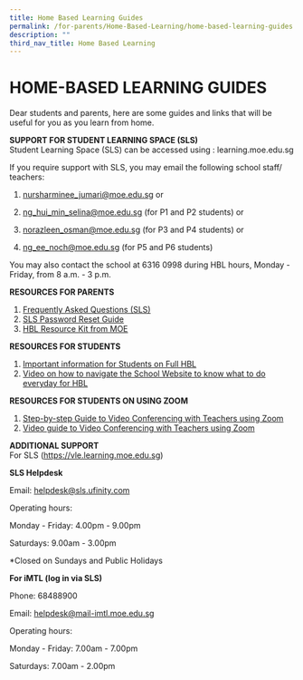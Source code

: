 ```yaml
---
title: Home Based Learning Guides
permalink: /for-parents/Home-Based-Learning/home-based-learning-guides
description: ""
third_nav_title: Home Based Learning
---
```

# HOME-BASED LEARNING GUIDES
Dear students and parents, here are some guides and links that will be useful for you as you learn from home.


**SUPPORT FOR STUDENT LEARNING SPACE (SLS)**<br>
Student Learning Space (SLS) can be accessed using : learning.moe.edu.sg

If you require support with SLS, you may email the following school staff/ teachers:

1. nursharminee_jumari@moe.edu.sg or


2. ng_hui_min_selina@moe.edu.sg (for P1 and P2 students) or


3. norazleen_osman@moe.edu.sg (for P3 and P4 students) or


4. ng_ee_noch@moe.edu.sg (for P5 and P6 students)



You may also contact the school at 6316 0998 during HBL hours, Monday - Friday, from 8 a.m. - 3 p.m.

**RESOURCES FOR PARENTS**
1. [Frequently Asked Questions (SLS)](https://drive.google.com/file/d/11vm0rWED2kYtVsnZ8slXliHeylugFjLK/view)
2. [SLS Password Reset Guide](https://drive.google.com/file/d/1yFNJsPBQ_sQ65Fo84-VEFYwoPKtEny-c/view)
3. [HBL Resource Kit from MOE](https://drive.google.com/file/d/1qJmB6sg7Vfmuwu0m-AMj4RUER54Ql5ze/view)

**RESOURCES FOR STUDENTS**
1. [Important information for Students on Full HBL  ](https://docs.google.com/presentation/d/1JflvWBxe0xunMRRgFCdqiO2byCHwQj5lK_W5cDhgUu4/edit#slide=id.p2)
2. [Video on how to navigate the School Website to know what to do everyday for HBL](https://www.youtube.com/watch?v=vnRGGbCWyyo)


**RESOURCES FOR STUDENTS ON USING ZOOM**
1. [Step-by-step Guide to Video Conferencing with Teachers using Zoom](https://drive.google.com/file/d/1KUgormPD31MseRQ5uK9jRRAMVXZlXPgu/view)
2. [Video guide to Video Conferencing with Teachers using Zoom](https://drive.google.com/file/d/1aXjvS7RyduUJa5dXjw3HnwB5dFQCoF12/view)

**ADDITIONAL SUPPORT**<br>
For SLS (https://vle.learning.moe.edu.sg)

**SLS Helpdesk**

Email: helpdesk@sls.ufinity.com

Operating hours:

Monday - Friday: 4.00pm - 9.00pm

Saturdays: 9.00am - 3.00pm

*Closed on Sundays and Public Holidays


**For iMTL (log in via SLS)**

Phone: 68488900

Email: helpdesk@mail-imtl.moe.edu.sg

Operating hours:

Monday - Friday: 7.00am - 7.00pm

Saturdays: 7.00am - 2.00pm